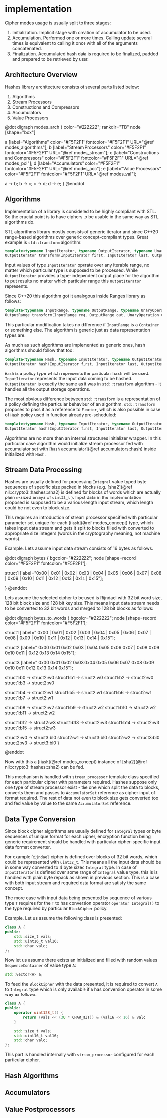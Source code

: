# implementation



Cipher modes usage is usually split to three stages:

1. Initialization. Implicit stage with creation of accumulator to be used.
2. Accumulation. Performed one or more times. Calling update several times is equivalent to calling it once with all of the arguments concatenated.
3. Finalization. Accumulated hash data is required to be finalized, padded and prepared to be retrieved by user.

## Architecture Overview <a href="#modes_arch" id="modes_arch"></a>

Hashes library architecture consists of several parts listed below:

1. Algorithms
2. Stream Processors
3. Constructions and Compressors
4. Accumulators
5. Value Processors

@dot digraph modes\_arch { color="#222222"; rankdir="TB" node \[shape="box"]

a \[label="Algorithms" color="#F5F2F1" fontcolor="#F5F2F1" URL="@ref modes\_algorithms"]; b \[label="Stream Processors" color="#F5F2F1" fontcolor="#F5F2F1" URL="@ref modes\_stream"]; c \[label="Constructions and Compressors" color="#F5F2F1" fontcolor="#F5F2F1" URL="@ref modes\_pol"]; d \[label="Accumulators" color="#F5F2F1" fontcolor="#F5F2F1" URL="@ref modes\_acc"]; e \[label="Value Processors" color="#F5F2F1" fontcolor="#F5F2F1" URL="@ref modes\_val"];

a -> b; b -> c; c -> d; d -> e; } @enddot

## Algorithms <a href="#modes_algorithms" id="modes_algorithms"></a>

Implementation of a library is considered to be highly compliant with STL. So the crucial point is to have ciphers to be usable in the same way as STL algorithms do.

STL algorithms library mostly consists of generic iterator and since C++20 range-based algorithms over generic concept-compliant types. Great example is `std::transform` algorithm:

```cpp
template<typename InputIterator, typename OutputIterator, typename UnaryOperation>
OutputIterator transform(InputIterator first, InputIterator last, OutputIterator out, UnaryOperation unary_op);
```

Input values of type `InputIterator` operate over any iterable range, no matter which particular type is supposed to be processed. While `OutputIterator` provides a type-independent output place for the algorithm to put results no matter which particular range this `OutputIterator` represents.

Since C++20 this algorithm got it analogous inside Ranges library as follows:

```cpp
template<typename InputRange, typename OutputRange, typename UnaryOperation>
OutputRange transform(InputRange rng, OutputRange out, UnaryOperation unary_op);
```

This particular modification takes no difference if `InputRange` is a `Container` or something else. The algorithm is generic just as data representation types are.

As much as such algorithms are implemented as generic ones, hash algorithms should follow that too:

```cpp
template<typename Hash, typename InputIterator, typename OutputIterator>
OutputIterator hash(InputIterator first, InputIterator last, OutputIterator out);
```

`Hash` is a policy type which represents the particular hash will be used. `InputIterator` represents the input data coming to be hashed. `OutputIterator` is exactly the same as it was in `std::transform` algorithm - it handles all the output storage operations.

The most obvious difference between `std::transform` is a representation of a policy defining the particular behaviour of an algorithm. `std::transform` proposes to pass it as a reference to `Functor`, which is also possible in case of `Hash` policy used in function already pre-scheduled:

```cpp
template<typename Hash, typename InputIterator, typename OutputIterator>
OutputIterator hash(InputIterator first, InputIterator last, OutputIterator out);
```

Algorithms are no more than an internal structures initializer wrapper. In this particular case algorithm would initialize stream processor fed with accumulator set with \[`hash` accumulator]\(@ref accumulators::hash) inside initialized with `Hash`.

## Stream Data Processing <a href="#modes_stream" id="modes_stream"></a>

Hashes are usually defined for processing `Integral` value typed byte sequences of specific size packed in blocks (e.g. \[sha2]\(@ref nil::crypto3::hashes::sha2) is defined for blocks of words which are actually plain `n`-sized arrays of `uint32_t` ). Input data in the implementation proposed is supposed to be a various-length input stream, which length could be not even to block size.

This requires an introduction of stream processor specified with particular parameter set unique for each \[`Hash`]\(@ref modes\_concept) type, which takes input data stream and gets it split to blocks filled with converted to appropriate size integers (words in the cryptography meaning, not machine words).

Example. Lets assume input data stream consists of 16 bytes as follows.

@dot digraph bytes { bgcolor="#222222"; node \[shape=record color="#F5F2F1" fontcolor="#F5F2F1"];

struct1 \[label="0x00 | 0x01 | 0x02 | 0x03 | 0x04 | 0x05 | 0x06 | 0x07 | 0x08 | 0x09 | 0x10 | 0x11 | 0x12 | 0x13 | 0x14 | 0x15"];

} @enddot

Lets assume the selected cipher to be used is Rijndael with 32 bit word size, 128 bit block size and 128 bit key size. This means input data stream needs to be converted to 32 bit words and merged to 128 bit blocks as follows:

@dot digraph bytes\_to\_words { bgcolor="#222222"; node \[shape=record color="#F5F2F1" fontcolor="#F5F2F1"];

struct1 \[label=" 0x00 | 0x01 | 0x02 | 0x03 | 0x04 | 0x05 | 0x06 | 0x07 | 0x08 | 0x09 | 0x10 | 0x11 | 0x12 | 0x13 | 0x14 | 0x15"];

struct2 \[label=" 0x00 0x01 0x02 0x03 | 0x04 0x05 0x06 0x07 | 0x08 0x09 0x10 0x11 | 0x12 0x13 0x14 0x15"];

struct3 \[label=" 0x00 0x01 0x02 0x03 0x04 0x05 0x06 0x07 0x08 0x09 0x10 0x11 0x12 0x13 0x14 0x15"];

struct1:b0 -> struct2:w0 struct1:b1 -> struct2:w0 struct1:b2 -> struct2:w0 struct1:b3 -> struct2:w0

struct1:b4 -> struct2:w1 struct1:b5 -> struct2:w1 struct1:b6 -> struct2:w1 struct1:b7 -> struct2:w1

struct1:b8 -> struct2:w2 struct1:b9 -> struct2:w2 struct1:b10 -> struct2:w2 struct1:b11 -> struct2:w2

struct1:b12 -> struct2:w3 struct1:b13 -> struct2:w3 struct1:b14 -> struct2:w3 struct1:b15 -> struct2:w3

struct2:w0 -> struct3:bl0 struct2:w1 -> struct3:bl0 struct2:w2 -> struct3:bl0 struct2:w3 -> struct3:bl0 }

@enddot

Now with this a \[`Hash`]\(@ref modes\_concept) instance of \[sha2]\(@ref nil::crypto3::hashes::sha2) can be fed.

This mechanism is handled with `stream_processor` template class specified for each particular cipher with parameters required. Hashes suppose only one type of stream processor exist - the one which split the data to blocks, converts them and passes to `AccumulatorSet` reference as cipher input of format required. The rest of data not even to block size gets converted too and fed value by value to the same `AccumulatorSet` reference.

## Data Type Conversion <a href="#modes_data" id="modes_data"></a>

Since block cipher algorithms are usually defined for `Integral` types or byte sequences of unique format for each cipher, encryption function being generic requirement should be handled with particular cipher-specific input data format converter.

For example `Rijndael` cipher is defined over blocks of 32 bit words, which could be represented with `uint32_t`. This means all the input data should be in some way converted to 4 byte sized `Integral` type. In case of `InputIterator` is defined over some range of `Integral` value type, this is is handled with plain byte repack as shown in previous section. This is a case with both input stream and required data format are satisfy the same concept.

The more case with input data being presented by sequence of various type `T` requires for the `T` to has conversion operator `operator Integral()` to the type required by particular `BlockCipher` policy.

Example. Let us assume the following class is presented:

```cpp
class A {
public:
    std::size_t vals;
    std::uint16_t val16;
    std::char valc;
};
```

Now let us assume there exists an initialized and filled with random values `SequenceContainer` of value type `A`:

```cpp
std::vector<A> a;
```

To feed the `BlockCipher` with the data presented, it is required to convert `A` to `Integral` type which is only available if `A` has conversion operator in some way as follows:

```cpp
class A {
public:
    operator uint128_t() {
        return (vals << (3U * CHAR_BIT)) & (val16 << 16) & valc 
    }

    std::size_t vals;
    std::uint16_t val16;
    std::char valc;
};
```

This part is handled internally with `stream_processor` configured for each particular cipher.

## Hash Algorithms <a href="#modes_pol" id="modes_pol"></a>

## Accumulators <a href="#modes_acc" id="modes_acc"></a>

## Value Postprocessors <a href="#modes_val" id="modes_val"></a>
